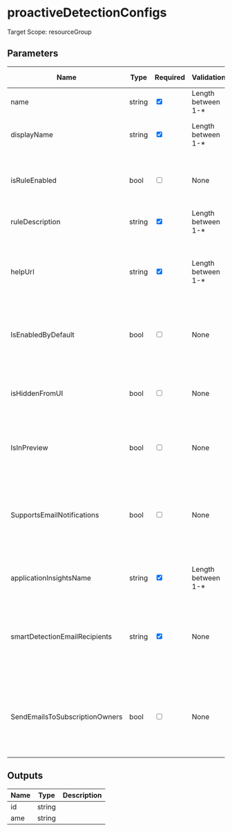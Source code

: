 ﻿# proactiveDetectionConfigs

Target Scope: resourceGroup

## Parameters
| Name | Type | Required | Validation | Default value | Description |
| -- |  -- | -- | -- | -- | -- |
| name | string | <input type="checkbox" checked> | Length between 1-* | <pre></pre> | The resource name |
| displayName | string | <input type="checkbox" checked> | Length between 1-* | <pre></pre> | The rule name as it is displayed in UI |
| isRuleEnabled | bool | <input type="checkbox"> | None | <pre>true</pre> | 	A flag that indicates whether this rule is enabled by the user |
| ruleDescription | string | <input type="checkbox" checked> | Length between 1-* | <pre></pre> | The rule description |
| helpUrl | string | <input type="checkbox" checked> | Length between 1-* | <pre></pre> | URL which displays additional info about the proactive detection rule |
| IsEnabledByDefault | bool | <input type="checkbox"> | None | <pre>true</pre> | 	A flag indicating whether the rule is enabled by default |
| isHiddenFromUI | bool | <input type="checkbox"> | None | <pre>false</pre> | A flag indicating whether the rule is hidden (from the UI) |
| IsInPreview | bool | <input type="checkbox"> | None | <pre>false</pre> | A flag indicating whether the rule is in preview |
| SupportsEmailNotifications | bool | <input type="checkbox"> | None | <pre>true</pre> | A flag indicating whether email notifications are supported for detections for this rule |
| applicationInsightsName | string | <input type="checkbox" checked> | Length between 1-* | <pre></pre> | Parent Application Insights resource |
| smartDetectionEmailRecipients | string | <input type="checkbox" checked> | None | <pre></pre> | Additional email recipients for smart detection notification, separated by semicolons. |
| SendEmailsToSubscriptionOwners | bool | <input type="checkbox"> | None | <pre>true</pre> | A flag that indicated whether notifications on this rule should be sent to subscription owners |

## Outputs
| Name | Type | Description |
| -- |  -- | -- |
| id | string |  |
| ame | string |  |
